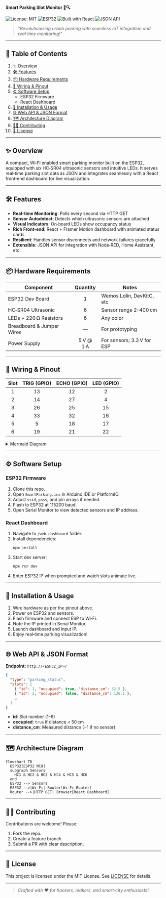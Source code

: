 **Smart Parking Slot Monitor 🚗🔍**

[![License: MIT](https://img.shields.io/badge/License-MIT-blue.svg)](https://opensource.org/licenses/MIT) [![ESP32](https://img.shields.io/badge/Platform-ESP32-green)](https://www.espressif.com/en/products/socs/esp32) [![Built with React](https://img.shields.io/badge/Frontend-React-blue)](https://reactjs.org/) [![JSON API](https://img.shields.io/badge/API-JSON-orange)](#api)

> _"Revolutionizing urban parking with seamless IoT integration and real‑time monitoring!"_

---

## 📖 Table of Contents
1. [✨ Overview](#✨-overview)
2. [🛠️ Features](#️-features)
3. [📦 Hardware Requirements](#-hardware-requirements)
4. [📐 Wiring & Pinout](#-wiring--pinout)
5. [⚙️ Software Setup](#️-software-setup)
   - ESP32 Firmware
   - React Dashboard
6. [🔧 Installation & Usage](#-installation--usage)
7. [🌐 Web API & JSON Format](#-web-api--json-format)
8. [🗺️ Architecture Diagram](#️-architecture-diagram)
9. [👨‍💻 Contributing](#-contributing)
10. [📄 License](#-license)

---

## ✨ Overview
A compact, Wi‑Fi enabled smart parking monitor built on the ESP32, equipped with six HC‑SR04 ultrasonic sensors and intuitive LEDs. It serves real‑time parking slot data as JSON and integrates seamlessly with a React front‑end dashboard for live visualization.

---

## 🛠️ Features
- **Real‑time Monitoring**: Polls every second via HTTP GET
- **Sensor Autodetect**: Detects which ultrasonic sensors are attached
- **Visual Indicators**: On‑board LEDs show occupancy status
- **Rich Front‑end**: React + Framer Motion dashboard with animated status cards
- **Resilient**: Handles sensor disconnects and network failures gracefully
- **Extensible**: JSON API for integration with Node‑RED, Home Assistant, etc.

---

## 📦 Hardware Requirements
| Component              | Quantity | Notes                     |
|------------------------|:--------:|---------------------------|
| ESP32 Dev Board        |    1     | Wemos Lolin, DevKitC, etc |
| HC‑SR04 Ultrasonic     |    6     | Sensor range 2–400 cm     |
| LEDs + 220 Ω Resistors |    6     | Any color                 |
| Breadboard & Jumper Wires | —     | For prototyping           |
| Power Supply           | 5 V @ 1 A | For sensors; 3.3 V for ESP|

---

## 📐 Wiring & Pinout
| Slot | TRIG (GPIO) | ECHO (GPIO) | LED (GPIO) |
|:----:|:-----------:|:-----------:|:----------:|
| 1    | 13          | 12          | 2          |
| 2    | 14          | 27          | 4          |
| 3    | 26          | 25          | 15         |
| 4    | 33          | 32          | 16         |
| 5    | 5           | 18          | 17         |
| 6    | 19          | 21          | 22         |

<details>
<summary>Mermaid Diagram</summary>

```mermaid
flowchart LR
  subgraph Unit1[Slot 1]
    T1(TRIG GPIO13) -->|Pulse| HC1((HC-SR04))
    HC1 -->|Echo| E1(ECHO GPIO12)
    LED1[LED @ GPIO2]
    HC1 -->|Detect| LED1
  end
  %% Repeat for all six
```
</details>

---

## ⚙️ Software Setup

### ESP32 Firmware
1. Clone this repo.
2. Open `SmartParking.ino` in Arduino IDE or PlatformIO.
3. Adjust `ssid`, `pass`, and pin arrays if needed.
4. Flash to ESP32 at 115200 baud.
5. Open Serial Monitor to view detected sensors and IP address.

### React Dashboard
1. Navigate to `/web-dashboard` folder.
2. Install dependencies:
   ```bash
   npm install
   ```
3. Start dev server:
   ```bash
   npm run dev
   ```
4. Enter ESP32 IP when prompted and watch slots animate live.

---

## 🔧 Installation & Usage
1. Wire hardware as per the pinout above.
2. Power on ESP32 and sensors.
3. Flash firmware and connect ESP to Wi‑Fi.
4. Note the IP printed in Serial Monitor.
5. Launch dashboard and input IP.
6. Enjoy real‑time parking visualization!

---

## 🌐 Web API & JSON Format
**Endpoint:** `http://<ESP32_IP>/`

```json
{
  "type": "parking_status",
  "slots": [
    { "id": 1, "occupied": true, "distance_cm": 32.5 },
    { "id": 2, "occupied": false, "distance_cm": 120.1 },
    …
  ]
}
```

- **id**: Slot number (1–6)
- **occupied**: `true` if distance < 50 cm
- **distance_cm**: Measured distance (−1 if no sensor)

---

## 🗺️ Architecture Diagram
```mermaid
flowchart TD
  ESP32[ESP32 MCU]
  subgraph Sensors
    HC1 & HC2 & HC3 & HC4 & HC5 & HC6
  end
  ESP32 --> Sensors
  ESP32 -->|Wi‑Fi| Router[Wi‑Fi Router]
  Router -->|HTTP GET| Browser[React Dashboard]
```

---

## 👨‍💻 Contributing
Contributions are welcome! Please:
1. Fork the repo.
2. Create a feature branch.
3. Submit a PR with clear description.

---

## 📄 License
This project is licensed under the MIT License. See [LICENSE](./LICENSE) for details.

---

> _Crafted with ❤️ for hackers, makers, and smart‑city enthusiasts!_

